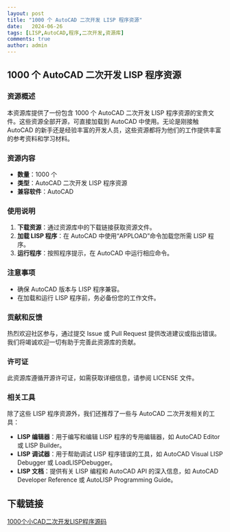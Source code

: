 ```yaml
---
layout: post
title: "1000 个 AutoCAD 二次开发 LISP 程序资源"
date:   2024-06-26
tags: [LISP,AutoCAD,程序,二次开发,资源库]
comments: true
author: admin
---
```

## 1000 个 AutoCAD 二次开发 LISP 程序资源

### 资源概述

本资源库提供了一份包含 1000 个 AutoCAD 二次开发 LISP 程序资源的宝贵文件。这些资源全部开源，可直接加载到 AutoCAD 中使用。无论是刚接触 AutoCAD 的新手还是经验丰富的开发人员，这些资源都将为他们的工作提供丰富的参考资料和学习材料。

### 资源内容

- **数量**：1000 个
- **类型**：AutoCAD 二次开发 LISP 程序资源
- **兼容软件**：AutoCAD

### 使用说明

1. **下载资源**：通过资源库中的下载链接获取资源文件。
2. **加载 LISP 程序**：在 AutoCAD 中使用“APPLOAD”命令加载您所需 LISP 程序。
3. **运行程序**：按照程序提示，在 AutoCAD 中运行相应命令。

### 注意事项

- 确保 AutoCAD 版本与 LISP 程序兼容。
- 在加载和运行 LISP 程序前，务必备份您的工作文件。

### 贡献和反馈

热烈欢迎社区参与，通过提交 Issue 或 Pull Request 提供改进建议或指出错误。我们将竭诚欢迎一切有助于完善此资源库的贡献。

### 许可证

此资源库遵循开源许可证，如需获取详细信息，请参阅 LICENSE 文件。

### 相关工具

除了这些 LISP 程序资源外，我们还推荐了一些与 AutoCAD 二次开发相关的工具：

- **LISP 编辑器**：用于编写和编辑 LISP 程序的专用编辑器，如 AutoCAD Editor 或 LISP Builder。
- **LISP 调试器**：用于帮助调试 LISP 程序错误的工具，如 AutoCAD Visual LISP Debugger 或 LoadLISPDebugger。
- **LISP 文档**：提供有关 LISP 编程和 AutoCAD API 的深入信息，如 AutoCAD Developer Reference 或 AutoLISP Programming Guide。

## 下载链接

[1000个小CAD二次开发LISP程序源码](https://pan.quark.cn/s/867ecded69fe)